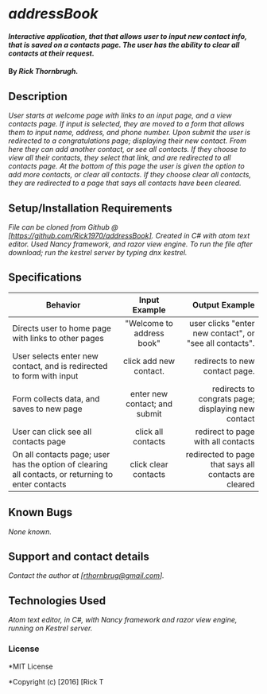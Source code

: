 # _addressBook_

#### _Interactive application, that that allows user to input new contact info, that is saved on a contacts page.  The user has the ability to clear all contacts at their request._

#### By _**Rick Thornbrugh.**_

## Description

_User starts at welcome page with links to an input page, and a view contacts page.  If input is selected, they are moved to a form that allows them to input name, address, and phone number.  Upon submit the user is redirected to a congratulations page; displaying their new contact.  From here they can add another contact, or see all contacts.  If they choose to view all their contacts, they select that link, and are redirected to all contacts page.  At the bottom of this page the user is given the option to add more contacts, or clear all contacts.  If they choose clear all contacts, they are redirected to a page that says all contacts have been cleared._

## Setup/Installation Requirements

_File can be cloned from Github @ [https://github.com/Rick1970/addressBook].
Created in C# with atom text editor.  Used Nancy framework, and razor view engine.  To run the file after download; run the kestrel server by typing dnx kestrel._

## Specifications
| Behavior | Input Example | Output Example |
| ------------- |:-------------:| -----:|
| Directs user to home page with links to other pages | "Welcome to address book" | user clicks "enter new contact", or "see all contacts".
| User selects enter new contact, and is redirected to form with input| click add new contact. | redirects to new contact page.
| Form collects data, and saves to new page| enter new contact; and submit| redirects to congrats page; displaying new contact
| User can click see all contacts page| click all contacts| redirect to page with all contacts
| On all contacts page; user has the option of clearing all contacts, or returning to enter contacts| click clear contacts | redirected to page that says all contacts are cleared


## Known Bugs

_None known._

## Support and contact details

_Contact the author at [rthornbrug@gmail.com]._

## Technologies Used

_Atom text editor, in C#, with Nancy framework and razor view engine, running on Kestrel server._

### License

*MIT License

*Copyright (c) [2016] [Rick T
